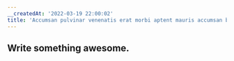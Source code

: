 ```yaml
---
__createdAt: '2022-03-19 22:00:02'
title: 'Accumsan pulvinar venenatis erat morbi aptent mauris accumsan blandit augue.'
---
```


## Write something awesome.